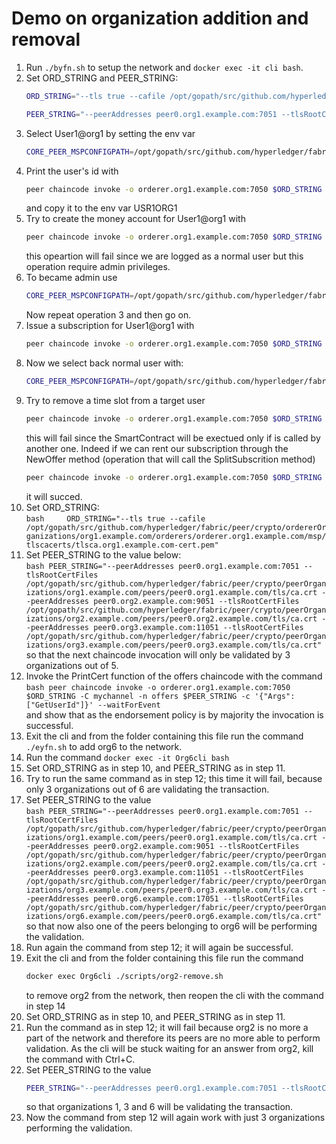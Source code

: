 # Demo on organization addition and removal

1.  Run `./byfn.sh` to setup the network and `docker exec -it cli bash`.
2.  Set ORD_STRING and PEER_STRING:
    ```bash
    ORD_STRING="--tls true --cafile /opt/gopath/src/github.com/hyperledger/fabric/peer/crypto/ordererOrganizations/org1.example.com/orderers/orderer.org1.example.com/msp/tlscacerts/tlsca.org1.example.com-cert.pem"
    ```
    ```bash  
    PEER_STRING="--peerAddresses peer0.org1.example.com:7051 --tlsRootCertFiles /opt/gopath/src/github.com/hyperledger/fabric/peer/crypto/peerOrganizations/org1.example.com/peers/peer0.org1.example.com/tls/ca.crt --peerAddresses peer0.org2.example.com:9051 --tlsRootCertFiles /opt/gopath/src/github.com/hyperledger/fabric/peer/crypto/peerOrganizations/org2.example.com/peers/peer0.org2.example.com/tls/ca.crt --peerAddresses peer0.org3.example.com:11051 --tlsRootCertFiles /opt/gopath/src/github.com/hyperledger/fabric/peer/crypto/peerOrganizations/org3.example.com/peers/peer0.org3.example.com/tls/ca.crt --peerAddresses peer0.org4.example.com:13051 --tlsRootCertFiles /opt/gopath/src/github.com/hyperledger/fabric/peer/crypto/peerOrganizations/org4.example.com/peers/peer0.org4.example.com/tls/ca.crt --peerAddresses peer0.org5.example.com:15051 --tlsRootCertFiles /opt/gopath/src/github.com/hyperledger/fabric/peer/crypto/peerOrganizations/org5.example.com/peers/peer0.org5.example.com/tls/ca.crt"
    ```
3.  Select User1@org1 by setting the env var  
    ```bash
    CORE_PEER_MSPCONFIGPATH=/opt/gopath/src/github.com/hyperledger/fabric/peer/crypto/peerOrganizations/org1.example.com/users/User1@org1.example.com/msp
    ```  
4.  Print the user's id with  
    ```bash
    peer chaincode invoke -o orderer.org1.example.com:7050 $ORD_STRING -C mychannel -n offers $PEER_STRING -c '{"Args":["GetUserId"]}' --waitForEvent
    ```  
    and copy it to the env var USR1ORG1
5.  Try to create the money account for User1@org1 with  
    ```bash
    peer chaincode invoke -o orderer.org1.example.com:7050 $ORD_STRING -C mychannel -n money $PEER_STRING -c '{"Args":["NewMoneyAccount", '"\"$USR1ORG1\""', "0", "2020-04-01T15:00:00Z", "2020-06-01T15:00:00Z"]}' --waitForEvent
    ```
    this opeartion will fail since we are logged as a normal user but this operation require admin privileges.
6.  To became admin use
    ```bash
    CORE_PEER_MSPCONFIGPATH=/opt/gopath/src/github.com/hyperledger/fabric/peer/crypto/peerOrganizations/org1.example.com/users/Admin@org1.example.com/msp
    ```
    Now repeat operation 3 and then go on.
7.  Issue a subscription for User1@org1 with  
    ```bash
    peer chaincode invoke -o orderer.org1.example.com:7050 $ORD_STRING -C mychannel -n subscriptions $PEER_STRING -c '{"Args":["IssueSubscription", '"\"$USR1ORG1\""', "Prov1", "2020-04-02T15:00:00Z", "2020-07-02T15:00:00Z"]}' --waitForEvent
    ```
8.  Now we select back normal user with:
    ```bash
    CORE_PEER_MSPCONFIGPATH=/opt/gopath/src/github.com/hyperledger/fabric/peer/crypto/peerOrganizations/org1.example.com/users/User1@org1.example.com/msp
    ```  
9.  Try to remove a time slot from a target user
    ```bash
    peer chaincode invoke -o orderer.org1.example.com:7050 $ORD_STRING -C mychannel -n subscriptions $PEER_STRING -c '{"Args":["SplitSubscription","U1", "Prov1", "Prov1", "2020-04-02T15:00:00Z", "2020-05-02T15:00:00Z"]}' --waitForEvent
    ```
    this will fail since the SmartContract will be exectued only if is called by another one. Indeed if we can rent our subscription through the NewOffer method (operation that will call the SplitSubscrition method)
    ```bash
    peer chaincode invoke -o orderer.org1.example.com:7050 $ORD_STRING -C mychannel -n offers $PEER_STRING -c '{"Args":["NewOffer", "Prov1", "Org1MSP", "2020-04-02T15:00:00Z", "2020-05-02T15:00:00Z", "30"]}' --waitForEvent
    ```
    it will succed.  
10.  Set ORD_STRING:  
    ```bash    
    ORD_STRING="--tls true --cafile /opt/gopath/src/github.com/hyperledger/fabric/peer/crypto/ordererOrganizations/org1.example.com/orderers/orderer.org1.example.com/msp/tlscacerts/tlsca.org1.example.com-cert.pem"  
    ```
11.  Set PEER_STRING to the value below:  
    ```bash
    PEER_STRING="--peerAddresses peer0.org1.example.com:7051 --tlsRootCertFiles /opt/gopath/src/github.com/hyperledger/fabric/peer/crypto/peerOrganizations/org1.example.com/peers/peer0.org1.example.com/tls/ca.crt --peerAddresses peer0.org2.example.com:9051 --tlsRootCertFiles /opt/gopath/src/github.com/hyperledger/fabric/peer/crypto/peerOrganizations/org2.example.com/peers/peer0.org2.example.com/tls/ca.crt --peerAddresses peer0.org3.example.com:11051 --tlsRootCertFiles /opt/gopath/src/github.com/hyperledger/fabric/peer/crypto/peerOrganizations/org3.example.com/peers/peer0.org3.example.com/tls/ca.crt"
    ```
    so that the next chaincode invocation will only be validated by 3 organizations out of 5.
12.  Invoke the PrintCert function of the offers chaincode with the command  
    ```bash
    peer chaincode invoke -o orderer.org1.example.com:7050 $ORD_STRING -C mychannel -n offers $PEER_STRING -c '{"Args":["GetUserId"]}' --waitForEvent
    ```  
    and show that as the endorsement policy is by majority the invocation is successful.  
13.  Exit the cli and from the folder containing this file run the command `./eyfn.sh` to add org6 to the network.  
14.  Run the command `docker exec -it Org6cli bash`  
15.  Set ORD_STRING as in step 10, and PEER_STRING as in step 11.  
16.  Try to run the same command as in step 12; this time it will fail, because only 3 organizations out of 6 are validating the             transaction.  
17.  Set PEER_STRING to the value  
    ```bash
    PEER_STRING="--peerAddresses peer0.org1.example.com:7051 --tlsRootCertFiles /opt/gopath/src/github.com/hyperledger/fabric/peer/crypto/peerOrganizations/org1.example.com/peers/peer0.org1.example.com/tls/ca.crt --peerAddresses peer0.org2.example.com:9051 --tlsRootCertFiles /opt/gopath/src/github.com/hyperledger/fabric/peer/crypto/peerOrganizations/org2.example.com/peers/peer0.org2.example.com/tls/ca.crt --peerAddresses peer0.org3.example.com:11051 --tlsRootCertFiles /opt/gopath/src/github.com/hyperledger/fabric/peer/crypto/peerOrganizations/org3.example.com/peers/peer0.org3.example.com/tls/ca.crt --peerAddresses peer0.org6.example.com:17051 --tlsRootCertFiles /opt/gopath/src/github.com/hyperledger/fabric/peer/crypto/peerOrganizations/org6.example.com/peers/peer0.org6.example.com/tls/ca.crt"
    ```  
    so that now also one of the peers belonging to org6 will be performing the validation.  
18. Run again the command from step 12; it will again be successful.  
19. Exit the cli and from the folder containing this file run the command  
    ```bash
    docker exec Org6cli ./scripts/org2-remove.sh
    ```  
    to remove org2 from the network, then reopen the cli with the command in step 14  
20. Set ORD_STRING as in step 10, and PEER_STRING as in step 11.  
21. Run the command as in step 12; it will fail because org2 is no more a part of the network and therefore its peers are no more able to   perform validation. As the cli will be stuck waiting for an answer from org2, kill the command with Ctrl+C.  
22. Set PEER_STRING to the value  
    ```bash
    PEER_STRING="--peerAddresses peer0.org1.example.com:7051 --tlsRootCertFiles /opt/gopath/src/github.com/hyperledger/fabric/peer/crypto/peerOrganizations/org1.example.com/peers/peer0.org1.example.com/tls/ca.crt --peerAddresses peer0.org3.example.com:11051 --tlsRootCertFiles /opt/gopath/src/github.com/hyperledger/fabric/peer/crypto/peerOrganizations/org3.example.com/peers/peer0.org3.example.com/tls/ca.crt --peerAddresses peer0.org6.example.com:17051 --tlsRootCertFiles /opt/gopath/src/github.com/hyperledger/fabric/peer/crypto/peerOrganizations/org6.example.com/peers/peer0.org6.example.com/tls/ca.crt"
    ```  
    so that organizations 1, 3 and 6 will be validating the transaction.  
23. Now the command from step 12 will again work with just 3 organizations performing the validation.  
